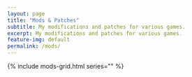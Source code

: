 ```yaml
---
layout: page
title: "Mods & Patches"
subtitle: My modifications and patches for various games.
excerpt: My modifications and patches for various games.
feature-img: default
permalink: /mods/
---
```

 
{% include mods-grid.html series="" %}